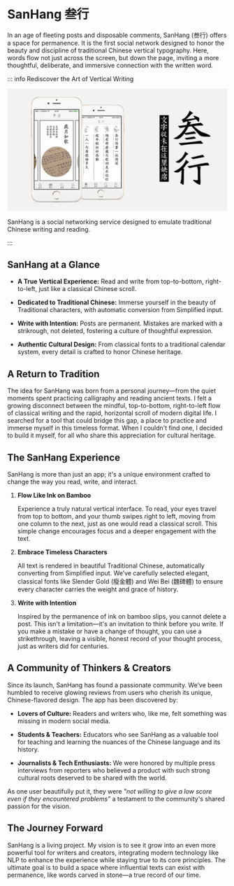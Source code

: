 # SanHang 叁行

In an age of fleeting posts and disposable comments, SanHang (叁行) offers a space for permanence. It is the first social network designed to honor the beauty and discipline of traditional Chinese vertical typography. Here, words flow not just across the screen, but down the page, inviting a more thoughtful, deliberate, and immersive connection with the written word.

::: info Rediscover the Art of Vertical Writing

![images/sanhang.png](../public/images/sanhang.png)

SanHang is a social networking service designed to emulate traditional Chinese writing and reading.

:::

## SanHang at a Glance

* **A True Vertical Experience:** Read and write from top-to-bottom, right-to-left, just like a classical Chinese scroll.

* **Dedicated to Traditional Chinese:** Immerse yourself in the beauty of Traditional characters, with automatic conversion from Simplified input.

* **Write with Intention:** Posts are permanent. Mistakes are marked with a strikrough, not deleted, fostering a culture of thoughtful expression.

* **Authentic Cultural Design:** From classical fonts to a traditional calendar system, every detail is crafted to honor Chinese heritage.

## A Return to Tradition

The idea for SanHang was born from a personal journey—from the quiet moments spent practicing calligraphy and reading ancient texts. I felt a growing disconnect between the mindful, top-to-bottom, right-to-left flow of classical writing and the rapid, horizontal scroll of modern digital life. I searched for a tool that could bridge this gap, a place to practice and immerse myself in this timeless format. When I couldn't find one, I decided to build it myself, for all who share this appreciation for cultural heritage.

## The SanHang Experience

SanHang is more than just an app; it's a unique environment crafted to change the way you read, write, and interact.

1. **Flow Like Ink on Bamboo**

    Experience a truly natural vertical interface. To read, your eyes travel from top to bottom, and your thumb swipes right to left, moving from one column to the next, just as one would read a classical scroll. This simple change encourages focus and a deeper engagement with the text.

2. **Embrace Timeless Characters**

    All text is rendered in beautiful Traditional Chinese, automatically converting from Simplified input. We’ve carefully selected elegant, classical fonts like Slender Gold (瘦金體) and Wei Bei (魏碑體) to ensure every character carries the weight and grace of history.

3. **Write with Intention**

    Inspired by the permanence of ink on bamboo slips, you cannot delete a post. This isn't a limitation—it's an invitation to think before you write. If you make a mistake or have a change of thought, you can use a strikethrough, leaving a visible, honest record of your thought process, just as writers did for centuries.

## A Community of Thinkers & Creators

Since its launch, SanHang has found a passionate community. We’ve been humbled to receive glowing reviews from users who cherish its unique, Chinese-flavored design. The app has been discovered by:

* **Lovers of Culture:** Readers and writers who, like me, felt something was missing in modern social media.

* **Students & Teachers:** Educators who see SanHang as a valuable tool for teaching and learning the nuances of the Chinese language and its history.

* **Journalists & Tech Enthusiasts:** We were honored by multiple press interviews from reporters who believed a product with such strong cultural roots deserved to be shared with the world.

As one user beautifully put it, they were *"not willing to give a low score even if they encountered problems"* a testament to the community's shared passion for the vision.

## The Journey Forward

SanHang is a living project. My vision is to see it grow into an even more powerful tool for writers and creators, integrating modern technology like NLP to enhance the experience while staying true to its core principles. The ultimate goal is to build a space where influential texts can exist with permanence, like words carved in stone—a true record of our time.